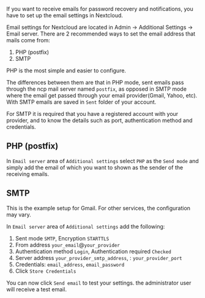 If you want to receive emails for password recovery and notifications, you have to set up the email settings in Nextcloud.

Email settings for Nextcloud are located in Admin -> Additional Settings -> Email server. There are 2 recommended ways to set the email address that mails come from:

1. PHP (postfix)
2. SMTP

PHP is the most simple and easier to configure.

The differences between them are that in PHP mode, sent emails pass through the ncp mail server named `postfix`, as opposed in SMTP mode where the email get passed through your email provider(Gmail, Yahoo, etc). With SMTP emails are saved in `Sent` folder of your account. 

For SMTP it is required that you have a registered account with your provider, and to know the details such as port, authentication method and credentials.

## PHP (postfix)

In `Email server` area of `Additional settings` select `PHP` as the `Send mode` and simply add the email of which you want to shown as the sender of the receiving emails.

## SMTP

This is the example setup for Gmail. For other services, the configuration may vary.

In `Email server` area of `Additional settings` add the following:

1. Sent mode `SMTP`, Encryption `STARTTLS`
2. From address `your_email`@`your_provider`
3. Authentication method `Login`, Authentication required `Checked`
4. Server address `your_provider_smtp_address`, : `your_provider_port`
5. Credentials: `email_address`, `email_password`
6. Click `Store Credentials`

You can now click `Send email` to test your settings. the administrator user will receive a test email.
